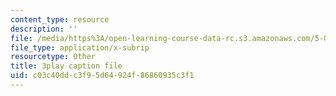 ```yaml
---
content_type: resource
description: ''
file: /media/https%3A/open-learning-course-data-rc.s3.amazonaws.com/5-07sc-biological-chemistry-i-fall-2013/c03c40ddc3f95d64924f86860935c3f1_345Wz_7CrN4.vtt
file_type: application/x-subrip
resourcetype: Other
title: 3play caption file
uid: c03c40dd-c3f9-5d64-924f-86860935c3f1
---
```

